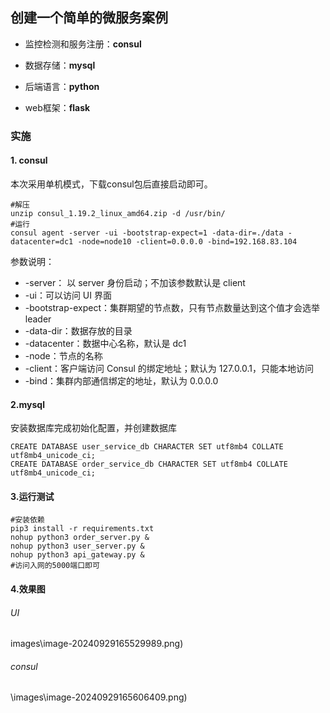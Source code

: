 ## 创建一个简单的微服务案例

- 监控检测和服务注册：**consul**

- 数据存储：**mysql**

- 后端语言：**python**

- web框架：**flask**

### 实施

#### 1. consul

本次采用单机模式，下载consul包后直接启动即可。

```shell
#解压
unzip consul_1.19.2_linux_amd64.zip -d /usr/bin/
#运行
consul agent -server -ui -bootstrap-expect=1 -data-dir=./data -datacenter=dc1 -node=node10 -client=0.0.0.0 -bind=192.168.83.104
```

参数说明：

- -server： 以 server 身份启动；不加该参数默认是 client
- -ui：可以访问 UI 界面
- -bootstrap-expect：集群期望的节点数，只有节点数量达到这个值才会选举 leader
- -data-dir：数据存放的目录
- -datacenter：数据中心名称，默认是 dc1
- -node：节点的名称
- -client：客户端访问 Consul 的绑定地址；默认为 127.0.0.1，只能本地访问
- -bind：集群内部通信绑定的地址，默认为 0.0.0.0

#### 2.mysql 

安装数据库完成初始化配置，并创建数据库

```mysql
CREATE DATABASE user_service_db CHARACTER SET utf8mb4 COLLATE utf8mb4_unicode_ci;
CREATE DATABASE order_service_db CHARACTER SET utf8mb4 COLLATE utf8mb4_unicode_ci;
```

#### 3.运行测试

```shell
#安装依赖
pip3 install -r requirements.txt
nohup python3 order_server.py &
nohup python3 user_server.py &
nohup python3 api_gateway.py &
#访问入网的5000端口即可
```

#### 4.效果图

###### UI

images\image-20240929165529989.png)

###### consul

\images\image-20240929165606409.png)
